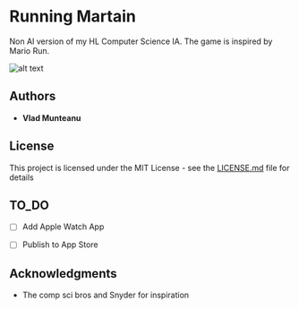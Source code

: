 # Running Martain

Non AI version of my HL Computer Science IA. The game is inspired by Mario Run.

![alt text](https://github.com/vlad-munteanu/Stickman-Runner/blob/master/BG.png)

## Authors

* **Vlad Munteanu**

## License

This project is licensed under the MIT License - see the [LICENSE.md](LICENSE) file for details

## TO_DO 
- [ ] Add Apple Watch App
- [ ] Publish to App Store


## Acknowledgments

* The comp sci bros and Snyder for inspiration
